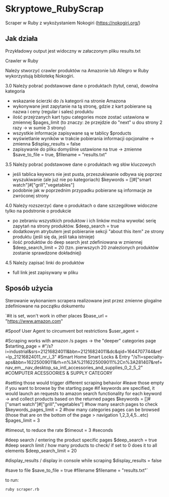 # Skryptowe_RubyScrap

Scraper w Ruby z wykożystaniem Nokogiri (https://nokogiri.org/)

## Jak działa

Przykładowy output jest widoczny w załaczonym pliku results.txt

Crawler w Ruby

Należy stworzyć crawler produktów na Amazonie lub Allegro w Ruby
wykorzystują bibliotekę Nokogiri.

3.0 Należy pobrać podstawowe dane o produktach (tytuł, cena), dowolna
kategoria
- wskazanie ścierzki do /s kategorii na stronie Amazona
- wykonywane jest zapytanie na tą stronę, gdzie z kart pobierane są nazwa i ceny (regular i sales) produktu
- ilość przejrzanych kart typu categories moze zostać ustawiona w zmiennej $pages_limit (to znaczy: że przejdzie do "next" u dou strony 2 razy -> w sumie 3 strony)
- wszystkie informacje zapisywane są w tablicy $products
- wyświetlanie wyników w trakcie pobierania informacji opcjonalne -> zmienna $display_results = false
- zapisywanie do pliku domyślnie ustawione na true -> zmienne $save_to_file = true, $filename = "results.txt"

3.5 Należy pobrać podstawowe dane o produktach wg słów kluczowych
- jeśli tablica keywors nie jest pusta, przeszukiwanie odbywa się poprzez wyszukiwanie (ale już nie po kategoriach) $keywords = []#["smart watch"]#["grill","vegetables"]
- podobnie jak w poprzednim przypadku pobierane są informacje ze zwróconej strony

4.0 Należy rozszerzyć dane o produktach o dane szczegółowe widoczne
tylko na podstronie o produkcie
- po zebraniu wszystkich produktow i ich linków można wywołać serię zapytań na strony produktów. $deep_search = true
- dodatkowym atrybutem jest pobieranie sekcji "about this item" ze strony produktu (jeśli się da, jeśli taka istnieje)
- ilość produktów do deep search jest zdefiniowana w zmiennej $deep_search_limit = 20 (tzn. pierwszych 20 znalezionych produktów zostanie sprawdzone dokładniej)

4.5 Należy zapisać linki do produktów
- full link jest zapisywany w pliku

## Sposób użycia

Sterowanie wykonaniem scrapera realizowane jest przez zmienne glogalne zdefiniowane na początku dokumentu

`#it is set, won't work in other places
$base_url = "https://www.amazon.com"

#Spoof User Agent to circumvent bot restrictions
$user_agent = 

#Scraping works with amazon /s pages -> the "deeper" categories page
$starting_page = 
#"/s?i=industrial&srs=21216824011&bbn=21216824011&dc&qid=1644707744&ref=lp_21216824011_nr_i_3" #Smart Home Smart Locks & Entry
"/s?i=specialty-aps&bbn=16225009011&rh=n%3A%2116225009011%2Cn%3A281407&ref=nav_em__nav_desktop_sa_intl_accessories_and_supplies_0_2_5_2" #COMPUTER ACESSOORIES & SUPPLY CATEGORY

#setting those would trigger different scraping behavior
#leave those empty if you want to browse by the starting page
#if keywords are specified, it would launch an requests to amazon search functionality for each keyword -> and collect products based on the returned pages
$keywords = []#["smart watch"]#["grill","vegetables"]
#how many search pages to check
$keywords_pages_limit = 2
#how many categories pages can be browsed (those that are on the bottom of the page > navigation 1,2,3,4,5...etc)
$pages_limit = 3

#timeout, to reduce the rate
$timeout = 3 #seconds

#deep search / entering the product specific pages
$deep_search = true
#deep search limit / how many products to check/ if set to 0 does it to all elements
$deep_search_limit = 20

#display_results / display in console while scraping
$display_results = false

#save to file
$save_to_file = true
#filename
$filename = "results.txt"`

to run:

`ruby scraper.rb`
